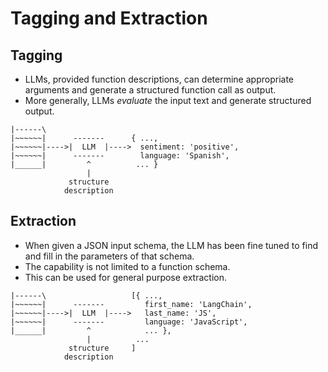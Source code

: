# Tagging and Extraction
## Tagging
- LLMs, provided function descriptions, can determine appropriate arguments and generate a structured function call as output.
- More generally, LLMs _evaluate_ the input text and generate structured output.

```
|------\
|~~~~~~|      -------      { ...,
|~~~~~~|---->|  LLM  |---->  sentiment: 'positive',
|~~~~~~|      -------        language: 'Spanish',     
|______|         ^          ... }   
                 |
             structure
			description
```

## Extraction
- When given a JSON input schema, the LLM has been fine tuned to find and fill in the parameters of that schema.
- The capability is not limited to a function schema.
- This can be used for general purpose extraction.


```
|------\                   [{ ...,
|~~~~~~|      -------         first_name: 'LangChain',
|~~~~~~|---->|  LLM  |---->   last_name: 'JS',
|~~~~~~|      -------         language: 'JavaScript',     
|______|         ^            ... },   
                 |          ...
             structure     ]
			description
```
